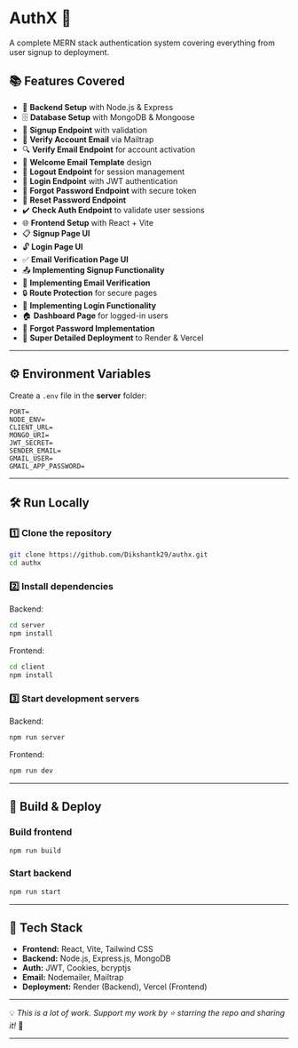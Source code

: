﻿# AuthX 🔐

A complete MERN stack authentication system covering everything from user signup to deployment.

## 📚 Features Covered

* 🔧 **Backend Setup** with Node.js & Express
* 🗄️ **Database Setup** with MongoDB & Mongoose
* 🔐 **Signup Endpoint** with validation
* 📧 **Verify Account Email** via Mailtrap
* 🔍 **Verify Email Endpoint** for account activation
* 📄 **Welcome Email Template** design
* 🚪 **Logout Endpoint** for session management
* 🔑 **Login Endpoint** with JWT authentication
* 🔄 **Forgot Password Endpoint** with secure token
* 🔁 **Reset Password Endpoint**
* ✔️ **Check Auth Endpoint** to validate user sessions
* 🌐 **Frontend Setup** with React + Vite
* 📋 **Signup Page UI**
* 🔓 **Login Page UI**
* ✅ **Email Verification Page UI**
* 📤 **Implementing Signup Functionality**
* 📧 **Implementing Email Verification**
* 🔒 **Route Protection** for secure pages
* 🔑 **Implementing Login Functionality**
* 🏠 **Dashboard Page** for logged-in users
* 🔄 **Forgot Password Implementation**
* 🚀 **Super Detailed Deployment** to Render & Vercel

---

## ⚙️ Environment Variables

Create a `.env` file in the **server** folder:

```env
PORT=
NODE_ENV=
CLIENT_URL=
MONGO_URI=
JWT_SECRET=
SENDER_EMAIL=
GMAIL_USER=
GMAIL_APP_PASSWORD=
```

---

## 🛠 Run Locally

### 1️⃣ Clone the repository

```bash
git clone https://github.com/Dikshantk29/authx.git
cd authx
```

### 2️⃣ Install dependencies

Backend:

```bash
cd server
npm install
```

Frontend:

```bash
cd client
npm install
```

### 3️⃣ Start development servers

Backend:

```bash
npm run server
```

Frontend:

```bash
npm run dev
```

---

## 🚀 Build & Deploy

### Build frontend

```bash
npm run build
```

### Start backend

```bash
npm run start
```

---

## 📌 Tech Stack

* **Frontend:** React, Vite, Tailwind CSS
* **Backend:** Node.js, Express.js, MongoDB
* **Auth:** JWT, Cookies, bcryptjs
* **Email:** Nodemailer, Mailtrap
* **Deployment:** Render (Backend), Vercel (Frontend)

---

💡 *This is a lot of work. Support my work by ⭐ starring the repo and sharing it!* 🚀

---


